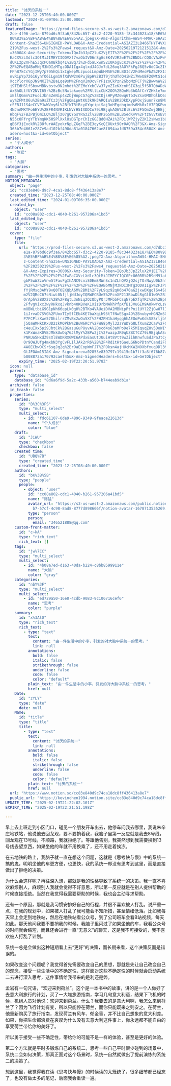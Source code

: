 ```yaml
---
title: "讨厌的系统一"
date: "2023-12-25T08:40:00.000Z"
lastmod: "2024-01-09T06:35:00.000Z"
draft: false
featuredImage: "https://prod-files-secure.s3.us-west-2.amazonaws.com/d7dbc101-8\
  2ce-4f96-ae1a-879bd6c9f3a6/842bc657-d3c2-4220-9185-f8c344023a18/%E6%80%9D%E8%\
  80%83%E5%BF%AB%E4%B8%8E%E6%85%A2.jpeg?X-Amz-Algorithm=AWS4-HMAC-SHA256&X-Amz-\
  Content-Sha256=UNSIGNED-PAYLOAD&X-Amz-Credential=ASIAZI2LB466THYT4VXU%2F20250\
  219%2Fus-west-2%2Fs3%2Faws4_request&X-Amz-Date=20250219T212151Z&X-Amz-Expires\
  =3600&X-Amz-Security-Token=IQoJb3JpZ2luX2VjEIT%2F%2F%2F%2F%2F%2F%2F%2F%2F%2Fw\
  EaCXVzLXdlc3QtMiJIMEYCIQDVXf7vaObIV06nSgGsEK4VJR2wET%2BNDLrCQOcVAzPw%2BQIhAJv\
  dUKLzp2XFhE5JqcPOa0Bkbq4L%2Bq7i%2Fd5aLxwnS2I0KogECK3%2F%2F%2F%2F%2F%2F%2F%2F%\
  2F%2FwEQABoMNjM3NDIzMTgzODA1Igx4qlxdJ4GJm7dL26oq3AOYFkFgJ8Q5v0dCGcZIK060prZ%2\
  FPhB7kCcYGjIWy7p705hQi1xIgkepMLzpuoiLmpWbHMSE%2BLBDIcV2FdMeoPbA%2FX13LnyW%2Be\
  nvRipYp72616yhfO6iLgm19fXdVW2m6PujBpH%2B3T9jthUTdQ4iNZi7WeUBF20WtS1oBoHfRCunp\
  XccPlorX6pJN9NXIl%2BaLqe9sM%2FnqVImOcvFrF1zoCkPzn2GboMzFCTj%2BwwnW%2Bu3WQSiVN\
  j9TEdHSlfSbxwMBNvbstw9N2mhdt%2FZMoYxbCVw37yxZIeKXcnHSIG3gL5fSR7QbADoW7qMHOUX9\
  AxBhOLtfUY2NVI65r%2BzBc5Nxlakxee%2FRllLcCbK2OO%2BQnHb3hOAfCrYZHkle7mvi1akYA9M\
  xEllQGmn%2FuoiJbnSZeNip4xZbjWnpCG7qZ%2BCDjsHPyMZ6wq6Tb3vZsx0MDhGlbO6aSLCMN9Ri\
  wy%2FMtO6u%2Ba9sZTCz3j%2FgQmLpWtKU3k9H3ARQIu%2BK2DkDXypFOxjSunn7xn8MUQDGWAsFf\
  cSFBJ11S4eCCVPJwWVvy6L%2BfkTRtBcyOYqcipiSaj3oHEgohqimds6Mk0x1V7EQKEwrne909G1D\
  4NJnAMKTFo6EYU%2BFR4NVRIKLNVrH5IXDDCo79i9BjqkAQ6%2BlEc6%2F5QmZwjQEEjj8U0XIpxJ\
  HbqF%2FBZPBjOmILQ%2Bljz07gQYGsYRGzZl%2B8P2G5m%2BLBSedKvV%2FtzGvVtoBVGkfY0Y%2F\
  N55cOFfrgYTbYmqKK60SPlXxlOsDGTprChIzGGJQd0HZAi%2FDilWPZjyZ2K12sNwx1bUV6NYDxTR\
  gB6f3jExckR%2B8furWAEyokrNpLZGqF%2BE3qyKcQEOUxt9Or0AQR%2F3&X-Amz-Signature=14\
  365b7e4661e287e9ad102bf490da81a01847662ae8f094aafd8759a354c650&X-Amz-SignedHe\
  aders=host&x-id=GetObject"
series:
  - "个人成长"
authors:
  - "陈猛"
tags:
  - "大脑"
categories:
  - "思考"
summary: "由一件生活中的小事，引发的对大脑中系统一的思考。"
NOTION_METADATA:
  object: "page"
  id: "cc83e840-d9c7-4ca1-8dc8-ff436413a8e7"
  created_time: "2023-12-25T08:40:00.000Z"
  last_edited_time: "2024-01-09T06:35:00.000Z"
  created_by:
    object: "user"
    id: "cc08a802-cdc1-4040-b261-957206a41bd5"
  last_edited_by:
    object: "user"
    id: "cc08a802-cdc1-4040-b261-957206a41bd5"
  cover:
    type: "file"
    file:
      url: "https://prod-files-secure.s3.us-west-2.amazonaws.com/d7dbc101-82ce-4f96-a\
        e1a-879bd6c9f3a6/842bc657-d3c2-4220-9185-f8c344023a18/%E6%80%9D%E8%80%8\
        3%E5%BF%AB%E4%B8%8E%E6%85%A2.jpeg?X-Amz-Algorithm=AWS4-HMAC-SHA256&X-Am\
        z-Content-Sha256=UNSIGNED-PAYLOAD&X-Amz-Credential=ASIAZI2LB466745BKIO7\
        %2F20250219%2Fus-west-2%2Fs3%2Faws4_request&X-Amz-Date=20250219T212052Z\
        &X-Amz-Expires=3600&X-Amz-Security-Token=IQoJb3JpZ2luX2VjEIT%2F%2F%2F%2\
        F%2F%2F%2F%2F%2F%2FwEaCXVzLXdlc3QtMiJIMEYCIQC0Pc860RB%2B9dM91abjfISHhvs\
        gbP5wWZzoVnw5tFauFgIhANC9cniS0EmSMWnSc1nZLhQVXjQ2sjTOrNwyU0b2nf4cKogECK\
        3%2F%2F%2F%2F%2F%2F%2F%2F%2F%2FwEQABoMNjM3NDIzMTgzODA1Igx%2FJPqYvLy%2BZ\
        fYjRMsq3AMY9vQ0TOEKQbA6M%2BM1%2F7yL9qz92qK6b470aG2jxwDXgqlSv4S02CUwseAQ\
        m2V2QRoC67sNiwL0NfjljNdJoyIQBWECBUe5%2FcnXP213BbwDLRgGl01wD%2Bi2MxPKKeC\
        OrAph%2BUX2z%2B%2F8qtL3nNiq2OzQbyPQrJMFbbFCsqN7pEXfqTRz%2B%2Bp6HUYTrUg%\
        2FfvgVixx3wyRHkxqJvknb40KBVeK1XizDrbMAkhPfpXfB1JVuGEM9AOkwYcLsW8xvRrReB\
        mUBWLtbiG9G1pNh66epLk0gH%2BTKo4VAUeiDVA2MBNipPtPni1UYl2ZjGw07lIXGMQUd1g\
        1iJrvaD7SVG%2FUoxTIySfCEb4KE7baXqih95tTfNwESgx4D%2BnubyvHGNZmSQeiJxlGHT\
        P7FCPlzXwe57DhilrrZMvBx2wOu5Xf%2FHZPH1kaHyqq6hAEOoPwKdsS8Srljb9UrL%2FLT\
        j5QaWMHkCKxUD2zkMQPkN%2BuW6RCY%2FWG8pMyl32zYWDYG8LfXumZ2CaV%2FGKbXe3mNW\
        c4euIXx5pi9JbtCk%2BGasuGuP8yvA%2Bscd4s63aMPo9e7k5MIqyqZ8v5DoWIYv494sR6r\
        k1PxWmaK0VEJMkkUwDq76JlMyY%2BPw2jI%2FwazpJR9qUZBCTCZ79i9BjqkASxojV2r4hG\
        PNRUo5HxdZ9sXlEWDKRXGWI6APdxEasUtJUuiHt8Vtt9wZiihKnwfuSdJPaJtCyenUs%2Bk\
        Or9OWJUfg4mxbN3YgCvFLIlJAk2rR6%2B%2F4RditHtGaeLG6NoPDtnYCandiFQJBqp%2FB\
        4AOECbwDCSr6sgJg2q%2BrOaECopWmFJT%2FOksn4ajHUcMXW2NOXbfxuqODl3Mc%2F9BHK\
        GtJFOAm15I&X-Amz-Signature=a02853e839797c19415d1b7ff3a3f676b87a41310f1a\
        b808872a170792caef45&X-Amz-SignedHeaders=host&x-id=GetObject"
      expiry_time: "2025-02-19T22:20:51.978Z"
  icon: null
  parent:
    type: "database_id"
    database_id: "8d6a6f9d-5a2c-433b-a560-b744eab9db1a"
  archived: false
  in_trash: false
  properties:
    series:
      id: "B%3C%3FS"
      type: "multi_select"
      multi_select:
        - id: "fdc61107-0de9-4896-9349-9feace22613d"
          name: "个人成长"
          color: "blue"
    draft:
      id: "JiWU"
      type: "checkbox"
      checkbox: false
    Created time:
      id: "UBQ%7B"
      type: "created_time"
      created_time: "2023-12-25T08:40:00.000Z"
    authors:
      id: "bK%3B%5B"
      type: "people"
      people:
        - object: "user"
          id: "cc08a802-cdc1-4040-b261-957206a41bd5"
          name: "陈猛"
          avatar_url: "https://s3-us-west-2.amazonaws.com/public.notion-static.com/775523\
            b7-57cf-4c98-8ad8-8777d898666f/notion-avatar-1678713535269.png"
          type: "person"
          person:
            email: "346521888@qq.com"
    custom-front-matter:
      id: "c~kA"
      type: "rich_text"
      rich_text: []
    tags:
      id: "jw%7CC"
      type: "multi_select"
      multi_select:
        - id: "4b08a7ed-d163-40da-b224-c8bb8599911e"
          name: "大脑"
          color: "gray"
    categories:
      id: "nbY%3F"
      type: "multi_select"
      multi_select:
        - id: "ed729a50-16e0-4cdb-9083-9c106716cef6"
          name: "思考"
          color: "purple"
    summary:
      id: "x%3AlD"
      type: "rich_text"
      rich_text:
        - type: "text"
          text:
            content: "由一件生活中的小事，引发的对大脑中系统一的思考。"
            link: null
          annotations:
            bold: false
            italic: false
            strikethrough: false
            underline: false
            code: false
            color: "default"
          plain_text: "由一件生活中的小事，引发的对大脑中系统一的思考。"
          href: null
    Date:
      id: "zYLY"
      type: "date"
      date: null
    Name:
      id: "title"
      type: "title"
      title:
        - type: "text"
          text:
            content: "讨厌的系统一"
            link: null
          annotations:
            bold: false
            italic: false
            strikethrough: false
            underline: false
            code: false
            color: "default"
          plain_text: "讨厌的系统一"
          href: null
  url: "https://www.notion.so/cc83e840d9c74ca18dc8ff436413a8e7"
  public_url: "https://kevinchen1994.notion.site/cc83e840d9c74ca18dc8ff436413a8e7"
UPDATE_TIME: "2025-02-19T21:22:02.101Z"
EXPIRY_TIME: "2025-02-19T22:21:51.198Z"

---
```

<link rel="stylesheet" href="https://cdn.jsdelivr.net/npm/katex@0.16.2/dist/katex.min.css" integrity="sha384-bYdxxUwYipFNohQlHt0bjN/LCpueqWz13HufFEV1SUatKs1cm4L6fFgCi1jT643X" crossorigin="anonymous">


早上去上班走到小区门口，碰见一个朋友开车出去，他停车问我去哪里，我说朱辛庄地铁站，他说他去回龙观，要不要捎着我，我脑子里第一反应就是我去8号线，回龙观在13号线，不顺路，我就拒绝了。等跟他告别，我突然想到我需要换到13号线去望京西，如果坐他的车就不用换乘了，还不用走着挨冻。


在去地铁的路上，我脑子就一直在想这个问题，这就是《思考快与慢》中的系统一搞的鬼，明明坐他的车更方便，也更快，我的系统一却没有思考到这里，而是直接做出了拒绝的决策。


为什么会这样呢？再往深入想，那就是我的性格导致了系统一的决策。我一直不喜欢麻烦别人，麻烦别人我就会觉得不好意思，所以第一反应就是在别人提供帮助的时候直接拒绝。当然在我觉得我需要帮助的时候，我也会主动寻求帮助。


还有一个原因，那就是我习惯安排好自己的行程，并很不喜欢被人打乱。说严重一点，在我的规划中，如果被人打乱了我可能会不知所措，甚至情绪低落。比如我每天早上会走到地铁站，然后在地铁站看公众号，到了公司班车会看B站视频，每天如此。那天他问我要不要捎我的时候，我脑子里闪过了如果坐他的车，我看公众号的时间就会缩短，而且还会进行一直“无意义”的聊天，这是我不可接受的，我不喜欢被人打乱了计划。


系统一总是会做出这种短期看上去“更好”的决策，而长期来看，这个决策反而是错误的。


如果改变这个问题呢？我觉得首先需要改变自己的思想，那就是先让自己改变自己的观念，接受一些生活中的不确定性，这样面对这些不确定性的时候就会启动系统二去进行深入思考，这件事情给我带来的是利还是弊。


孟岩有一句咒语，“欢迎来到荷兰”。这个是一本书中的故事，讲的是一个人做好了去意大利旅行的计划，买了一大堆旅游指南，学习几句意大利语，结果下飞机的时候，机组人员对他说：欢迎来到荷兰。什么？我要去的是意大利啊，我怎么来到荷兰了？因为飞行计划有变，所以只能停在荷兰，而你只能既来之则安之。在荷兰，他重新购买了旅行指南，发现荷兰有风车、郁金香，并不比自己想象的意大利差。如果，你把生命都浪费在哀叹为什么没有去意大利这件事上，你永远都不能自由的享受荷兰带给你的美好了。


所以勇于接受一些不确定性，带给你的可能不是一样的体验，甚至是更好的体验。


第二个方法就是平时多锻炼自己的系统二，思考一些自己平时很少碰到的场景中，系统二会如何决策，那真正面对这个场景时，系统一自然就做出了提前演练的系统二的决策了。


想到这里，我觉得我在读《思考快与慢》的时候读的太笼统了，很多细节都已经忘了，也没有做太多的笔记，后面我会重读一遍。


